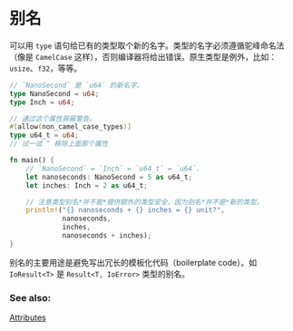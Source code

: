 # 别名

可以用 `type` 语句给已有的类型取个新的名字。类型的名字必须遵循驼峰命名法（像是
 `CamelCase` 这样），否则编译器将给出错误。原生类型是例外，比如：
 `usize`、`f32`，等等。

```rust
// `NanoSecond` 是 `u64` 的新名字。
type NanoSecond = u64;
type Inch = u64;

// 通过这个属性屏蔽警告。
#[allow(non_camel_case_types)]
type u64_t = u64;
// 试一试 ^ 移除上面那个属性

fn main() {
    // `NanoSecond` = `Inch` = `u64_t` = `u64`.
    let nanoseconds: NanoSecond = 5 as u64_t;
    let inches: Inch = 2 as u64_t;

    // 注意类型别名*并不能*提供额外的类型安全，因为别名*并不是*新的类型。
    println!("{} nanoseconds + {} inches = {} unit?",
             nanoseconds,
             inches,
             nanoseconds + inches);
}
```

别名的主要用途是避免写出冗长的模板化代码（boilerplate code）。如 `IoResult<T>`
 是 `Result<T, IoError>` 类型的别名。

### See also:

[Attributes](../attribute.md)
